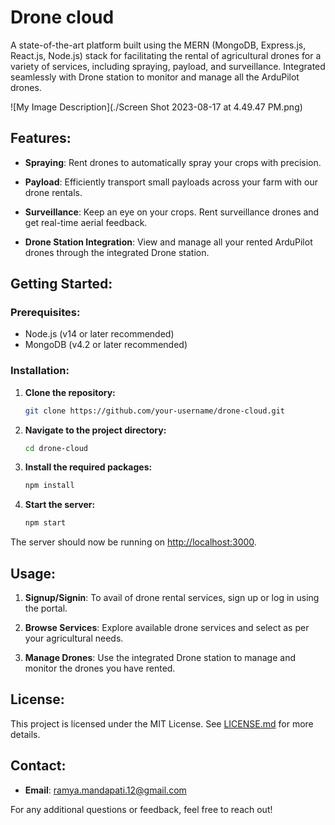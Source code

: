 # Drone cloud

A state-of-the-art platform built using the MERN (MongoDB, Express.js, React.js, Node.js) stack for facilitating the rental of agricultural drones for a variety of services, including spraying, payload, and surveillance. Integrated seamlessly with Drone station to monitor and manage all the ArduPilot drones.

![My Image Description](./Screen Shot 2023-08-17 at 4.49.47 PM.png)



## Features:

- **Spraying**: Rent drones to automatically spray your crops with precision.
  
- **Payload**: Efficiently transport small payloads across your farm with our drone rentals.

- **Surveillance**: Keep an eye on your crops. Rent surveillance drones and get real-time aerial feedback.

- **Drone Station Integration**: View and manage all your rented ArduPilot drones through the integrated Drone station.

## Getting Started:

### Prerequisites:
- Node.js (v14 or later recommended)
- MongoDB (v4.2 or later recommended)

### Installation:

1. **Clone the repository:**
    ```bash
    git clone https://github.com/your-username/drone-cloud.git
    ```

2. **Navigate to the project directory:**
    ```bash
    cd drone-cloud
    ```

3. **Install the required packages:**
    ```bash
    npm install
    ```

4. **Start the server:**
    ```bash
    npm start
    ```

The server should now be running on [http://localhost:3000](http://localhost:3000).

## Usage:

1. **Signup/Signin**: To avail of drone rental services, sign up or log in using the portal.

2. **Browse Services**: Explore available drone services and select as per your agricultural needs.

3. **Manage Drones**: Use the integrated Drone station to manage and monitor the drones you have rented.


## License:

This project is licensed under the MIT License. See [LICENSE.md](./LICENSE.md) for more details.

## Contact:


- **Email**: ramya.mandapati.12@gmail.com

For any additional questions or feedback, feel free to reach out!


